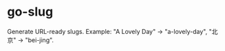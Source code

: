 go-slug
=======

Generate URL-ready slugs. Example: "A Lovely Day" -> "a-lovely-day", "北京" -> "bei-jing".
